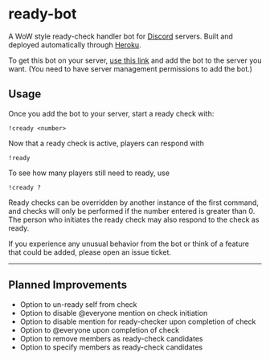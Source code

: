 # ready-bot

[//]: [![Heroku](https://heroku-badge.herokuapp.com/?app=ready-bot&style=flat&svg=1)](https://github.com/pussinboots/heroku-badge)

A WoW style ready-check handler bot for [Discord](https://discordapp.com) servers. Built and deployed automatically through [Heroku](https://dashboard.heroku.com). 

To get this bot on your server, [use this link](https://discordapp.com/oauth2/authorize?client_id=389210640612589568&scope=bot) and add the bot to the server you want. (You need to have server management  permissions to add the bot.)


## Usage

Once you add the bot to your server, start a ready check with:

```
!cready <number>
```
Now that a ready check is active, players can respond with 
```
!ready
```
To see how many players still need to ready, use
```
!cready ?
```
Ready checks can be overridden by another instance of the first command, and checks will only be performed if the number entered is greater than 0. The person who initiates the ready check may also respond to the check as ready.

If you experience any unusual behavior from the bot or think of a feature that could be added, please open an issue ticket. 

---
## Planned Improvements

- Option to un-ready self from check
- Option to disable @everyone mention on check initiation
- Option to disable mention for ready-checker upon completion of check
- Option to @everyone upon completion of check
- Option to remove members as ready-check candidates
- Option to specify members as ready-check candidates